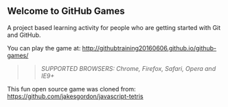## Welcome to GitHub Games

A project based learning activity for people who are getting started with Git and GitHub.

You can play the game at: http://githubtraining20160606.github.io/github-games/

>> _*SUPPORTED BROWSERS*: Chrome, Firefox, Safari, Opera and IE9+_

This fun open source game was cloned from: https://github.com/jakesgordon/javascript-tetris
